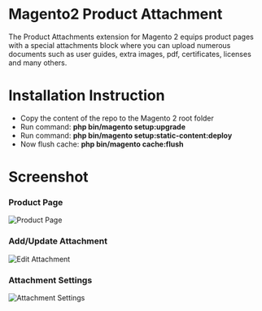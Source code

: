 # Magento2 Product Attachment

The Product Attachments extension for Magento 2 equips product pages with a special attachments block where you can upload numerous documents such as user guides, extra images, pdf, certificates, licenses and many others.

# Installation Instruction

- Copy the content of the repo to the Magento 2 root folder
- Run command: <b>php bin/magento setup:upgrade</b>
- Run command: <b>php bin/magento setup:static-content:deploy</b>
- Now flush cache: <b>php bin/magento cache:flush</b>


# Screenshot

<h3>Product Page</h3>
<img src="https://image.ibb.co/c4uF5k/Karissa_V_Neck_Tee.png" alt="Product Page" border="0">

<h3>Add/Update Attachment</h3>
<img src="http://image.ibb.co/m6sPY5/edit_attachment.png" alt="Edit Attachment" border="0" />

<h3>Attachment Settings</h3>
<img src="http://image.ibb.co/gRnrD5/attachment_settings.png" alt="Attachment Settings" border="0" />

